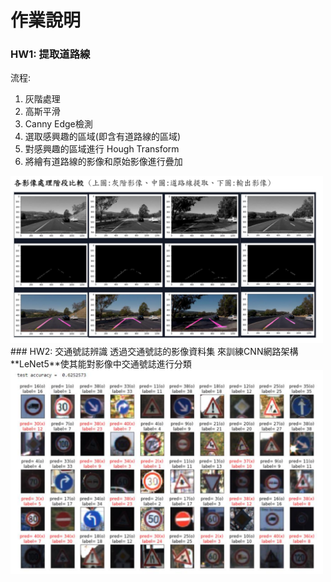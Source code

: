 # 作業說明
### HW1: 提取道路線
流程:
1. 灰階處理
2. 高斯平滑
3. Canny Edge檢測
4. 選取感興趣的區域(即含有道路線的區域)
5. 對感興趣的區域進行 Hough Transform
6. 將繪有道路線的影像和原始影像進行疊加
<img src="./HW1_show.png" width=500>
### HW2: 交通號誌辨識
透過交通號誌的影像資料集
來訓練CNN網路架構**LeNet5**使其能對影像中交通號誌進行分類
<img src="./HW2_show.png" width=500>
